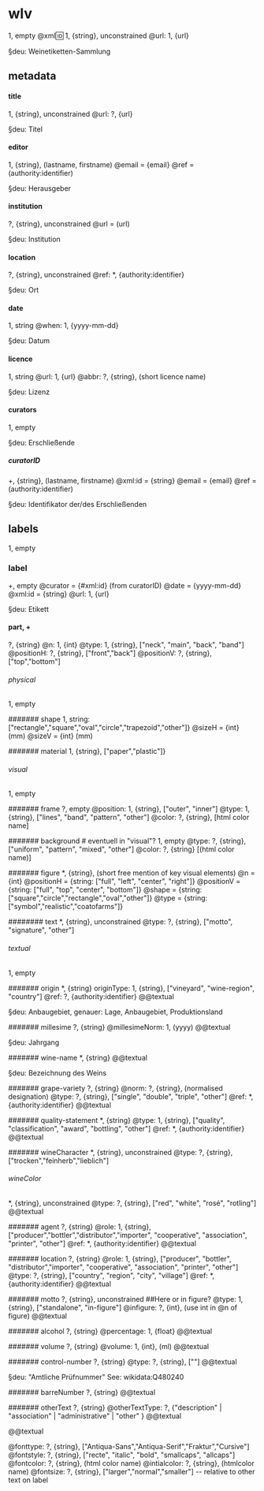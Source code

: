 
# wlv
1, empty
@xml:id: 1, {string}, unconstrained
@url: 1, {url}

§deu: Weinetiketten-Sammlung


## metadata


#### title
1, {string}, unconstrained
@url: ?, {url}

§deu: Titel


#### editor
1, {string}, (lastname, firstname)
@email = {email}
@ref = (authority:identifier)

§deu: Herausgeber


#### institution
?, {string}, unconstrained
@url = (url)  

§deu: Institution


#### location
?, {string}, unconstrained
@ref: \*, {authority:identifier}

§deu: Ort


#### date
1, string
@when: 1, {yyyy-mm-dd}

§deu: Datum


#### licence
1, string
@url: 1, {url}
@abbr: ?, {string}, (short licence name)

§deu: Lizenz


#### curators
1, empty

§deu: Erschließende


##### curatorID
+, {string}, (lastname, firstname)
@xml:id = {string}
@email = {email}
@ref = (authority:identifier)

§deu: Identifikator der/des Erschließenden

## labels
1, empty


### label
+, empty
@curator = {#xml:id} (from curatorID)
@date = {yyyy-mm-dd}
@xml:id = {string}
@url: 1, {url}

§deu: Etikett


#### part, +
?, {string}
@n: 1, {int}
@type: 1, {string}, ["neck", "main", "back", "band"]
@positionH: ?, {string}, ["front","back"]
@positionV: ?,  {string}, ["top","bottom"]




###### physical
1, empty


####### shape
1, string: ["rectangle","square","oval","circle","trapezoid","other"]}
@sizeH = {int} (mm)
@sizeV = {int} (mm)


####### material
1, {string}, ["paper","plastic"]}


###### visual
1, empty


####### frame
?, empty
@position: 1, {string}, ["outer", "inner"]
@type: 1, {string}, ["lines", "band", "pattern", "other"]
@color: ?, {string}, [html color name]


####### background               # eventuell in "visual"?
1, empty
@type: ?, {string}, ["uniform", "pattern", "mixed", "other"]
@color: ?, {string} [(html color name)]


####### figure
\*, {string}, (short free mention of key visual elements)
@n = {int}
@positionH = {string: ["full", "left", "center", "right"]}
@positionV = {string: ["full", "top", "center", "bottom"]}
@shape = {string: ["square","circle","rectangle","oval","other"]}
@type = {string: ["symbol","realistic","coatofarms"]}

######## text
\*, {string}, unconstrained
@type: ?, {string}, ["motto", "signature", "other"]


###### textual
1, empty


####### origin
\*, {string}
originType: 1, {string}, ["vineyard", "wine-region", "country"]
@ref: ?, {authority:identifier} 
@@textual

§deu: Anbaugebiet, genauer: Lage, Anbaugebiet, Produktionsland



####### millesime
?, {string}
@millesimeNorm: 1, (yyyy)
@@textual

§deu: Jahrgang


####### wine-name
\*, {string}
@@textual

§deu: Bezeichnung des Weins


####### grape-variety
?, {string}
@norm: ?, {string}, (normalised designation)
@type: ?, {string}, ["single", "double", "triple", "other"]
@ref: \*, {authority:identifier} 
@@textual


####### quality-statement
\*, {string}
@type: 1, {string}, ["quality", "classification", "award", "bottling", "other"]
@ref: \*, {authority:identifier} 
@@textual



####### wineCharacter
\*, {string}, unconstrained
@type: ?, {string}, ["trocken","feinherb","lieblich"]


###### wineColor
\*, {string}, unconstrained
@type: ?, {string}, ["red", "white", "rosé", "rotling"]
@@textual



####### agent
?, {string}
@role: 1, {string}, ["producer","bottler","distributor","importer", "cooperative", "association", "printer", "other"]
@ref: \*, {authority:identifier} 
@@textual


####### location
?, {string}
@role: 1, {string}, ["producer", "bottler", "distributor","importer", "cooperative", "association", "printer", "other"]
@type: ?, {string}, ["country", "region", "city", "village"]
@ref: \*, {authority:identifier} 
@@textual


####### motto
?, {string}, unconstrained  ##Here or in figure?
@type: 1, {string}, ["standalone", "in-figure"] 
@infigure: ?, {int}, (use int in @n of figure)
@@textual



####### alcohol
?, {string}
@percentage: 1, {float}
@@textual


####### volume
?, {string}
@volume: 1, {int}, (ml)
@@textual


####### control-number
?, {string}
@type: ?, {string}, [""]
@@textual

§deu: "Amtliche Prüfnummer" See: wikidata:Q480240


####### barreNumber
?, {string}
@@textual



####### otherText
?, {string}
@otherTextType: ?, {"description" | "association" | "administrative" | "other" }
@@textual






@@textual 

@fonttype: ?, {string}, ["Antiqua-Sans","Antiqua-Serif","Fraktur","Cursive"]
@fontstyle: ?, {string}, ["recte", "italic", "bold", "smallcaps", "allcaps"]
@fontcolor: ?, {string}, (html color name)
@intialcolor: ?, {string}, (htmlcolor name)
@fontsize: ?, {string}, ["larger","normal","smaller"] -- relative to other text on label



